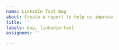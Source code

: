 ```yaml
---
name: LinkedIn Tool bug
about: Create a report to help us improve
title: ''
labels: bug, linkedin-tool
assignees: ''

---
```



